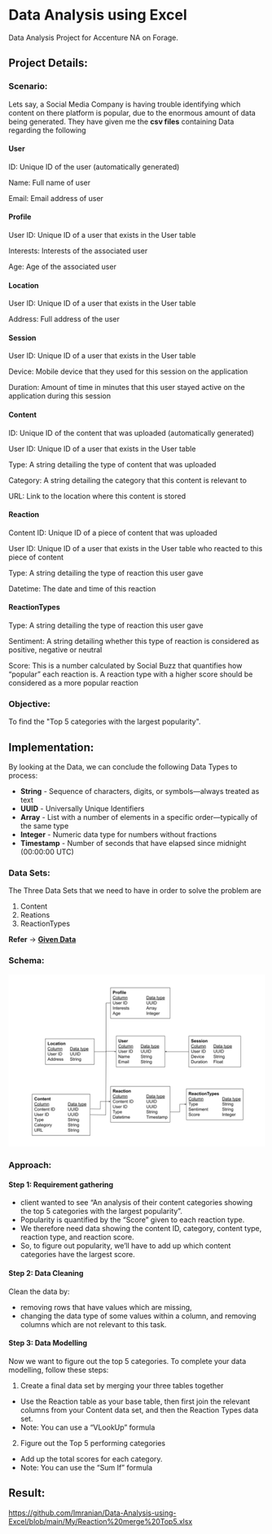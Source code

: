 # Data Analysis using Excel
Data Analysis Project for Accenture NA on Forage.
## Project Details:
### Scenario:
Lets say, a Social Media Company is having trouble identifying which content on there platform is popular, due to the enormous amount of data being generated. They have given me the **csv files** containing Data regarding the following
#### User
ID: Unique ID of the user (automatically generated)

Name: Full name of user

Email: Email address of user
#### Profile
User ID: Unique ID of a user that exists in the User table

Interests: Interests of the associated user

Age: Age of the associated user
#### Location
User ID: Unique ID of a user that exists in the User table

Address: Full address of the user
#### Session
User ID: Unique ID of a user that exists in the User table

Device: Mobile device that they used for this session on the application

Duration: Amount of time in minutes that this user stayed active on the application during this session
#### Content
ID: Unique ID of the content that was uploaded (automatically generated)

User ID: Unique ID of a user that exists in the User table

Type: A string detailing the type of content that was uploaded

Category: A string detailing the category that this content is relevant to

URL: Link to the location where this content is stored
#### Reaction
Content ID: Unique ID of a piece of content that was uploaded

User ID: Unique ID of a user that exists in the User table who reacted to this piece of content

Type: A string detailing the type of reaction this user gave

Datetime: The date and time of this reaction
#### ReactionTypes
Type: A string detailing the type of reaction this user gave

Sentiment: A string detailing whether this type of reaction is considered as positive, negative or neutral

Score: This is a number calculated by Social Buzz that quantifies how “popular” each reaction is. A reaction type with a higher score
should be considered as a more popular reaction
### Objective:
To find the "Top 5 categories with the largest popularity".

## Implementation:

By looking at the Data, we can conclude the following Data Types to process:
- **String**    - Sequence of characters, digits, or symbols—always treated as text
- **UUID**      - Universally Unique Identifiers
- **Array**     - List with a number of elements in a specific order—typically of the same type
- **Integer**   - Numeric data type for numbers without fractions
- **Timestamp** - Number of seconds that have elapsed since midnight (00:00:00 UTC)
### Data Sets:
The Three Data Sets that we need to have in order to solve the problem are
1. Content
2. Reations
3. ReactionTypes

**Refer** -> [**Given Data**](https://github.com/Imranian/Data-Analysis-using-Excel/tree/main/Given%20Data)
### Schema:

<p align="center">
    <img src="https://github.com/Imranian/Data-Analysis-using-Excel/blob/main/Schema.png">
</p>

### Approach:
#### Step 1: Requirement gathering
- client wanted to see “An analysis of their content categories showing the top 5 categories with the largest popularity”.
- Popularity is quantified by the “Score” given to each reaction type.
- We therefore need data showing the content ID, category, content type, reaction type, and reaction score.
- So, to figure out popularity, we’ll have to add up which content categories have the largest score.
#### Step 2: Data Cleaning
Clean the data by:
- removing rows that have values which are missing,
- changing the data type of some values within a column, and removing columns which are not relevant to this task.
#### Step 3: Data Modelling
Now we want to figure out the top 5 categories. To complete your data modelling, follow these steps:
1. Create a final data set by merging your three tables together

- Use the Reaction table as your base table, then first join the relevant columns from your Content data set, and then the Reaction Types data set.
- Note: You can use a “VLookUp” formula

2. Figure out the Top 5 performing categories

- Add up the total scores for each category.
- Note: You can use the “Sum If” formula
## Result:

https://github.com/Imranian/Data-Analysis-using-Excel/blob/main/My/Reaction%20merge%20Top5.xlsx

